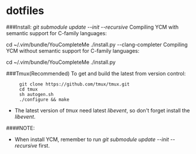 # dotfiles

###Install:
*git submodule update --init --recursive*
Compiling YCM with semantic support for C-family languages:

cd ~/.vim/bundle/YouCompleteMe
./install.py --clang-completer
Compiling YCM without semantic support for C-family languages:

cd ~/.vim/bundle/YouCompleteMe
./install.py

###Tmux(Recommended)
To get and build the latest from version control:

         git clone https://github.com/tmux/tmux.git
         cd tmux
         sh autogen.sh
         ./configure && make
* The latest version of *tmux* need latest *libevent*, so don't forget install the *libevent*.


####NOTE:
+ When install YCM, remember to run *git submodule update --init --recursive* first.
